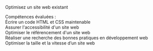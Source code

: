 Optimisez un site web existant

Compétences évaluées :<br />
Écrire un code HTML et CSS maintenable <br />
Assurer l'accessibilité d'un site web<br />
Optimiser le référencement d'un site web<br />
Réaliser une recherche des bonnes pratiques en développement web<br />
Optimiser la taille et la vitesse d’un site web
